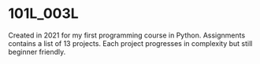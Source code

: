# 101L_003L

Created in 2021 for my first programming course in Python. Assignments contains a list of 13 projects. Each project progresses in complexity but still beginner friendly. 
